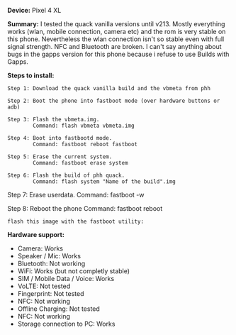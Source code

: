 **Device:** Pixel 4 XL

**Summary:** I tested the quack vanilla versions until v213. Mostly everything works (wlan, mobile connection, camera etc) and the rom is very stable on this phone. Nevertheless the wlan connection isn't so stable even with full signal strength. NFC and Bluetooth are broken.
I can't say anything about bugs in the gapps version for this phone because i refuse to use Builds with Gapps.


**Steps to install:**

    Step 1: Download the quack vanilla build and the vbmeta from phh

    Step 2: Boot the phone into fastboot mode (over hardware buttons or adb)
    
    Step 3: Flash the vbmeta.img. 
            Command: flash vbmeta vbmeta.img

    Step 4: Boot into fastbootd mode.
            Command: fastboot reboot fastboot

    Step 5: Erase the current system.
            Command: fastboot erase system

    Step 6: Flash the build of phh quack.
            Command: flash system "Name of the build".img

   Step 7: Erase userdata.
           Command: fastboot -w

   Step 8: Reboot the phone
           Command: fastboot reboot



    flash this image with the fastboot utility:


**Hardware support:**

* Camera: Works
* Speaker / Mic: Works
* Bluetooth: Not working
* WiFi: Works (but not completly stable)
* SIM / Mobile Data / Voice: Works
* VoLTE: Not tested 
* Fingerprint: Not tested
* NFC: Not working
* Offline Charging: Not tested
* NFC: Not working
* Storage connection to PC: Works